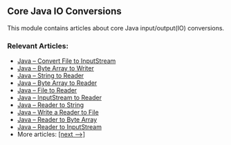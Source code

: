 ## Core Java IO Conversions

This module contains articles about core Java input/output(IO) conversions. 

### Relevant Articles:
- [Java – Convert File to InputStream](https://www.baeldung.com/convert-file-to-input-stream)
- [Java – Byte Array to Writer](https://www.baeldung.com/java-convert-byte-array-to-writer)
- [Java – String to Reader](https://www.baeldung.com/java-convert-string-to-reader)
- [Java – Byte Array to Reader](https://www.baeldung.com/java-convert-byte-array-to-reader)
- [Java – File to Reader](https://www.baeldung.com/java-convert-file-to-reader)
- [Java – InputStream to Reader](https://www.baeldung.com/java-convert-inputstream-to-reader)
- [Java – Reader to String](https://www.baeldung.com/java-convert-reader-to-string)
- [Java – Write a Reader to File](https://www.baeldung.com/java-write-reader-to-file)
- [Java – Reader to Byte Array](https://www.baeldung.com/java-convert-reader-to-byte-array)
- [Java – Reader to InputStream](https://www.baeldung.com/java-convert-reader-to-inputstream)
- More articles: [[next -->]](/core-java-modules/core-java-io-conversions-2)
